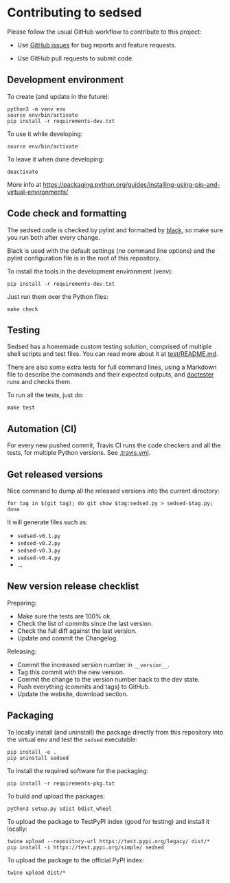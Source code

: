# Contributing to sedsed

Please follow the usual GitHub workflow to contribute to this project:

- Use [GitHub issues](https://github.com/aureliojargas/sedsed/issues) for bug reports and feature requests.

- Use GitHub pull requests to submit code.


## Development environment

To create (and update in the future):

    python3 -m venv env
    source env/bin/activate
    pip install -r requirements-dev.txt

To use it while developing:

    source env/bin/activate

To leave it when done developing:

    deactivate

More info at https://packaging.python.org/guides/installing-using-pip-and-virtual-environments/


## Code check and formatting

The sedsed code is checked by pylint and formatted by [black](https://github.com/psf/black), so make sure you run both after every change.

Black is used with the default settings (no command line options) and the pylint configuration file is in the root of this repository.

To install the tools in the development environment (venv):

    pip install -r requirements-dev.txt

Just run them over the Python files:

    make check


## Testing

Sedsed has a homemade custom testing solution, comprised of multiple shell scripts and test files. You can read more about it at [test/README.md](test/README.md).

There are also some extra tests for full command lines, using a Markdown file to describe the commands and their expected outputs, and [doctester](https://github.com/aureliojargas/doctester) runs and checks them.

To run all the tests, just do:

    make test


## Automation (CI)

For every new pushed commit, Travis CI runs the code checkers and all the tests, for multiple Python versions. See [.travis.yml](.travis.yml).


## Get released versions

Nice command to dump all the released versions into the current directory:

    for tag in $(git tag); do git show $tag:sedsed.py > sedsed-$tag.py; done

It will generate files such as:

- `sedsed-v0.1.py`
- `sedsed-v0.2.py`
- `sedsed-v0.3.py`
- `sedsed-v0.4.py`
- ...


## New version release checklist

Preparing:

- Make sure the tests are 100% ok.
- Check the list of commits since the last version.
- Check the full diff against the last version.
- Update and commit the Changelog.

Releasing:

- Commit the increased version number in `__version__`.
- Tag this commit with the new version.
- Commit the change to the version number back to the dev state.
- Push everything (commits and tags) to GitHub.
- Update the website, download section.


## Packaging

To locally install (and uninstall) the package directly from this repository into the virtual env and test the `sedsed` executable:

    pip install -e .
    pip uninstall sedsed

To install the required software for the packaging:

    pip install -r requirements-pkg.txt

To build and upload the packages:

    python3 setup.py sdist bdist_wheel

To upload the package to TestPyPI index (good for testing) and install it locally:

    twine upload --repository-url https://test.pypi.org/legacy/ dist/*
    pip install -i https://test.pypi.org/simple/ sedsed

To upload the package to the official PyPI index:

    twine upload dist/*
